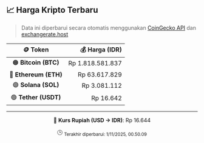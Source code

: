 

<!-- HARGA_KRIPTO -->
## 📈 Harga Kripto Terbaru

> Data ini diperbarui secara otomatis menggunakan [CoinGecko API](https://www.coingecko.com/) dan [exchangerate.host](https://exchangerate.host/)

<div align="center">

| 🪙 Token | 💰 Harga (IDR) |
|:------:|---------------:|
| 🟠 **Bitcoin (BTC)**   | Rp 1.818.581.837 |
| 🔵 **Ethereum (ETH)**  | Rp 63.617.829 |
| 🟣 **Solana (SOL)**    | Rp 3.081.112 |
| 🟢 **Tether (USDT)**   | Rp 16.642 |

---

💱 **Kurs Rupiah (USD → IDR)**: Rp 16.644

🕒 <sub>Terakhir diperbarui: 1/11/2025, 00.50.09</sub>

</div>
<!-- /HARGA_KRIPTO -->